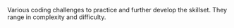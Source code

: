 Various coding challenges to practice and further develop the skillset. They range in complexity and difficulty.
